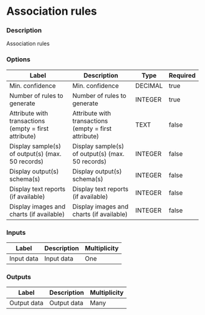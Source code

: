 # Association rules
###  Description
Association rules
###  Options
| Label | Description | Type | Required |
|---|---|---|---|
| Min. confidence | Min. confidence | DECIMAL | true |
| Number of rules to generate | Number of rules to generate | INTEGER | true |
| Attribute with transactions (empty = first attribute) |  Attribute with transactions (empty = first attribute) | TEXT | false |
| Display sample(s) of output(s) (max. 50 records) | Display sample(s) of output(s) (max. 50 records) | INTEGER | false |
| Display output(s) schema(s) | Display output(s) schema(s) | INTEGER | false |
| Display text reports (if available) | Display text reports (if available) | INTEGER | false |
| Display images and charts (if available) | Display images and charts (if available) | INTEGER | false |
###  Inputs
| Label | Description | Multiplicity |
|---|---|---|
| Input data | Input data | One |
###  Outputs
| Label | Description | Multiplicity |
|---|---|---|
| Output data | Output data | Many |
